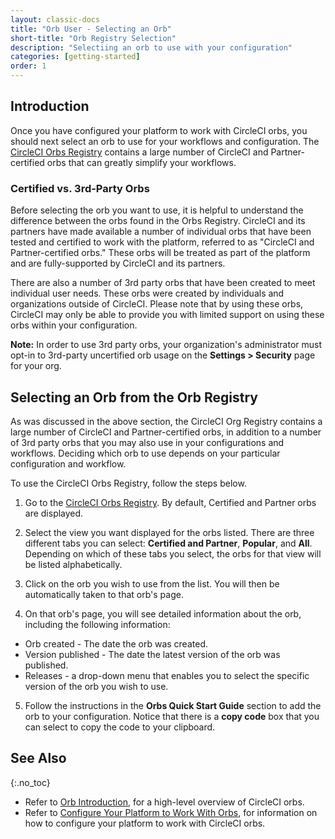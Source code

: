 ```yaml
---
layout: classic-docs
title: "Orb User - Selecting an Orb"
short-title: "Orb Registry Selection"
description: "Selectiing an orb to use with your configuration"
categories: [getting-started]
order: 1
---
```


## Introduction

Once you have configured your platform to work with CircleCI orbs, you should next select an orb to use for your workflows and configuration. The [CircleCI Orbs Registry](https://circleci.com/orbs/registry/) contains a large number of CircleCI and Partner-certified orbs that can greatly simplify your workflows.

### Certified vs. 3rd-Party Orbs

Before selecting the orb you want to use, it is helpful to understand the difference between the orbs found in the Orbs Registry. CircleCI and its partners have made available a number of individual orbs that have been tested and certified to work with the platform, referred to as "CircleCI and Partner-certified orbs." These orbs will be treated as part of the platform and are fully-supported by CircleCI and its partners. 

There are also a number of 3rd party orbs that have been created to meet individual user needs. These orbs were created by individuals and organizations outside of CircleCI. Please note that by using these orbs, CircleCI may only be able to provide you with limited support on using these orbs within your configuration. 

**Note:** In order to use 3rd party orbs, your organization's administrator must opt-in to 3rd-party uncertified orb usage on the **Settings > Security** page for your org.

## Selecting an Orb from the Orb Registry

As was discussed in the above section, the CircleCI Org Registry contains a large number of CircleCI and Partner-certified orbs, in addition to a number of 3rd party orbs that you may also use in your configurations and workflows. Deciding which orb to use depends on your particular configuration and workflow.

To use the CircleCI Orbs Registry, follow the steps below.

1) Go to the [CircleCI Orbs Registry](https://circleci.com/orbs/registry/). By default, Certified and Partner orbs are displayed.

2) Select the view you want displayed for the orbs listed. There are three different tabs you can select: **Certified and Partner**, **Popular**, and **All**. Depending on which of these tabs you select, the orbs for that view will be listed alphabetically.

3) Click on the orb you wish to use from the list. You will then be automatically taken to that orb's page.

4) On that orb's page, you will see detailed information about the orb, including the following information:

* Orb created - The date the orb was created.
* Version published - The date the latest version of the orb was published.
* Releases - a drop-down menu that enables you to select the specific version of the orb you wish to use.

5) Follow the instructions in the **Orbs Quick Start Guide** section to add the orb to your configuration. Notice that there is a **copy code** box that you can select to copy the code to your clipboard.

## See Also
{:.no_toc}

- Refer to [Orb Introduction]({{site.baseurl}}/2.0/orb-intro/), for a high-level overview of CircleCI orbs.
- Refer to [Configure Your Platform to Work With Orbs]({{site.baseurl}}/2.0/orbs-user-config/), for information on how to configure your platform to work with CircleCI orbs.
